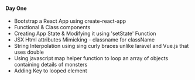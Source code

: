 #### Day One
- Bootstrap a React App using create-react-app
- Functional & Class components
- Creating App State & Modifying it using 'setState' Function
- JSX Html attributes Mimicking - classname for className
- String Interpolation using sing curly braces unlike laravel and Vue.js that uses double
- Using javascript map helper function to loop an array of objects containing details of monsters 
- Adding Key to looped element